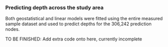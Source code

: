 ### Predicting depth across the study area

Both geostatistical and linear models were fitted using the entire measured sample dataset and used to predict depths for the 306,242 prediction nodes.

TO BE FINISHED: Add extra code onto here, currently incomplete
